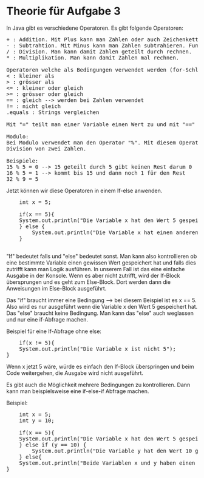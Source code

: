 # Theorie für Aufgabe 3

In Java gibt es verschiedene Operatoren. Es gibt folgende Operatoren:
<pre>
+ : Addition. Mit Plus kann man Zahlen oder auch Zeichenketten (Strings) zusammenrechnen/zusammenfügen.
- : Subtrahtion. Mit Minus kann man Zahlen subtrahieren. Funktioniert nicht mit Strings.
/ : Division. Man kann damit Zahlen geteilt durch rechnen.
* : Multiplikation. Man kann damit Zahlen mal rechnen.

Operatoren welche als Bedingungen verwendet werden (for-Schlaufe, if-else usw.):
< : kleiner als
> : grösser als
<= : kleiner oder gleich
>= : grösser oder gleich
== : gleich --> werden bei Zahlen verwendet
!= : nicht gleich
.equals : Strings vergleichen

Mit "=" teilt man einer Variable einen Wert zu und mit "==" vergleicht man einen Wert.

Modulo:
Bei Modulo verwendet man den Operator "%". Mit diesem Operator bekommt man den Rest einer
Division von zwei Zahlen. 

Beispiele:
15 % 5 = 0 --> 15 geteilt durch 5 gibt keinen Rest darum 0
16 % 5 = 1 --> kommt bis 15 und dann noch 1 für den Rest
32 % 9 = 5
</pre>

Jetzt können wir diese Operatoren in einem If-else anwenden.

<pre>
    int x = 5;

    if(x == 5){
    System.out.println("Die Variable x hat den Wert 5 gespeichert");
    } else {
        System.out.println("Die Variable x hat einen anderen Wert als 5 gespeichert.");
    }

</pre>

"If" bedeutet falls und "else" bedeutet sonst. Man kann also kontrollieren ob eine bestimmte Variable 
einen gewissen Wert gespeichert hat und falls dies zutrifft kann man Logik ausführen. In unserem Fall ist das eine einfache Ausgabe in der Konsole.
Wenn es aber nicht zutrifft, wird der If-Block übersprungen und es geht zum Else-Block. Dort werden dann die Anweisungen im Else-Block ausgeführt.

Das "if" braucht immer eine Bedingung --> bei diesem Beispiel ist es x == 5. Also wird es nur ausgeführt wenn die Variable x den Wert 5 gespeichert hat.
Das "else" braucht keine Bedingung. Man kann das "else" auch weglassen und nur eine if-Abfrage machen.

Beispiel für eine If-Abfrage ohne else:
<pre>
    if(x != 5){
    System.out.println("Die Variable x ist nicht 5");
}
</pre>
Wenn x jetzt 5 wäre, würde es einfach den If-Block überspringen und beim Code weitergehen, die Ausgabe wird nicht ausgeführt.

Es gibt auch die Möglichkeit mehrere Bedingungen zu kontrollieren. Dann kann man beispielsweise eine if-else-if Abfrage machen.

Beispiel:

<pre>
    int x = 5;  
    int y = 10;

    if(x == 5){
    System.out.println("Die Variable x hat den Wert 5 gespeichert.");
    } else if (y == 10) {
        System.out.println("Die Variable y hat den Wert 10 gespeichert.");
    } else{
    System.out.println("Beide Variablen x und y haben einen anderen Wert als 5 oder 10");
}
</pre>
